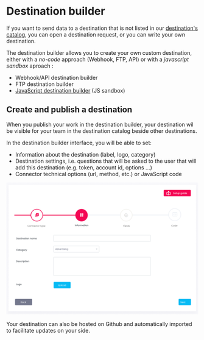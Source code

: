 # Destination builder

If you want to send data to a destination that is not listed in our [destination's catalog](../destinations-catalog/), you can open a destination request, or you can write your own destination.

The destination builder allows you to create your own custom destination, either with a _no-code_ approach (Webhook, FTP, API) or with a _javascript sandbox_ aproach :

* Webhook/API destination builder
* FTP destination builder
* [JavaScript destination builder](javascript-destination-builder/) (JS sandbox)

## Create and publish a destination

When you publish your work in the destination builder, your destination wil be visible for your team in the destination catalog beside other destinations.

In the destination builder interface, you will be able to set:

* Information about the destination (label, logo, category)
* Destination settings, i.e. questions that will be asked to the user that will add this destination (e.g. token, account id, options ...)
* Connector technical options (url, method, etc.) or JavaScript code

![](<../../../../.gitbook/assets/image (3) (2).png>)

Your destination can also be hosted on Github and automatically imported to facilitate updates on your side.
